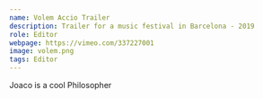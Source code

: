 ```yaml
---
name: Volem Accio Trailer
description: Trailer for a music festival in Barcelona - 2019
role: Editor
webpage: https://vimeo.com/337227001
image: volem.png
tags: Editor
---
```

Joaco is a cool Philosopher
